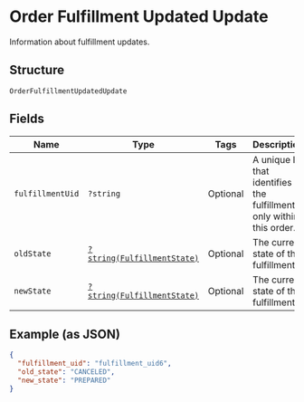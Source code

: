 
# Order Fulfillment Updated Update

Information about fulfillment updates.

## Structure

`OrderFulfillmentUpdatedUpdate`

## Fields

| Name | Type | Tags | Description | Getter | Setter |
|  --- | --- | --- | --- | --- | --- |
| `fulfillmentUid` | `?string` | Optional | A unique ID that identifies the fulfillment only within this order. | getFulfillmentUid(): ?string | setFulfillmentUid(?string fulfillmentUid): void |
| `oldState` | [`?string(FulfillmentState)`](../../doc/models/fulfillment-state.md) | Optional | The current state of this fulfillment. | getOldState(): ?string | setOldState(?string oldState): void |
| `newState` | [`?string(FulfillmentState)`](../../doc/models/fulfillment-state.md) | Optional | The current state of this fulfillment. | getNewState(): ?string | setNewState(?string newState): void |

## Example (as JSON)

```json
{
  "fulfillment_uid": "fulfillment_uid6",
  "old_state": "CANCELED",
  "new_state": "PREPARED"
}
```

